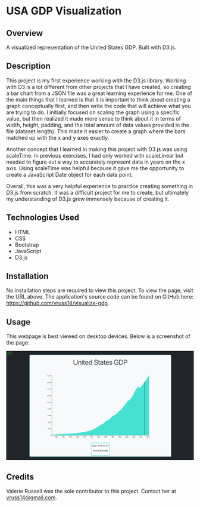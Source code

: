 # USA GDP Visualization

## Overview

A visualized representation of the United States GDP. Built with D3.js.

## Description

This project is my first experience working with the D3.js library. Working with D3 is a lot different from other projects that I have created, so creating a bar chart from a JSON file was a great learning experience for me. One of the main things that I learned is that it is important to think about creating a graph conceptually first, and then write the code that will achieve what you are trying to do. I initially focused on scaling the graph using a specific value, but then realized it made more sense to think about it in terms of width, height, padding, and the total amount of data values provided in the file (dataset.length). This made it easier to create a graph where the bars matched up with the x and y axes exactly.

Another concept that I learned in making this project with D3.js was using scaleTime. In previous exercises, I had only worked with scaleLinear but needed to figure out a way to accurately represent data in years on the x axis. Using scaleTime was helpful because it gave me the opportunity to create a JavaScript Date object for each data point.

Overall, this was a very helpful experience to practice creating something in D3.js from scratch. It was a difficult project for me to create, but ultimately my understanding of D3.js grew immensely because of creating it.

## Technologies Used

- HTML
- CSS
- Bootstrap
- JavaScript
- D3.js

## Installation

No installation steps are required to view this project. To view the page, visit the URL above. The application's source code can be found on GitHub here: https://github.com/vruss14/visualize-gdp.

## Usage

This webpage is best viewed on desktop devices. Below is a screenshot of the page:

![GDP Visualization](gdp-desktop.png)

## Credits

Valerie Russell was the sole contributor to this project. Contact her at vruss14@gmail.com.
